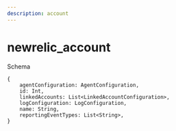 ```yaml
---
description: account
---
```


# newrelic_account

Schema
```
{
	agentConfiguration: AgentConfiguration,
	id: Int,
	linkedAccounts: List<LinkedAccountConfiguration>,
	logConfiguration: LogConfiguration,
	name: String,
	reportingEventTypes: List<String>,
}
```
